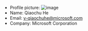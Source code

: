 - Profile picture: ![image](https://github.com/PoppyHeaccount/PoppyHeaccount/assets/140687927/f6b695f1-6e0a-4e96-a39f-188c80cab2eb)
- Name: Qiaochu He
- Email: v-qiaochuhe@microsoft.com
- Company: Microsoft Corporation

<!---
PoppyHeaccount/PoppyHeaccount is a ✨ special ✨ repository because its `README.md` (this file) appears on your GitHub profile.
You can click the Preview link to take a look at your changes.
--->
